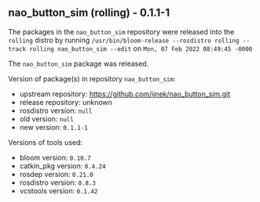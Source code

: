 ## nao_button_sim (rolling) - 0.1.1-1

The packages in the `nao_button_sim` repository were released into the `rolling` distro by running `/usr/bin/bloom-release --rosdistro rolling --track rolling nao_button_sim --edit` on `Mon, 07 Feb 2022 08:49:45 -0000`

The `nao_button_sim` package was released.

Version of package(s) in repository `nao_button_sim`:

- upstream repository: https://github.com/ijnek/nao_button_sim.git
- release repository: unknown
- rosdistro version: `null`
- old version: `null`
- new version: `0.1.1-1`

Versions of tools used:

- bloom version: `0.10.7`
- catkin_pkg version: `0.4.24`
- rosdep version: `0.21.0`
- rosdistro version: `0.8.3`
- vcstools version: `0.1.42`


